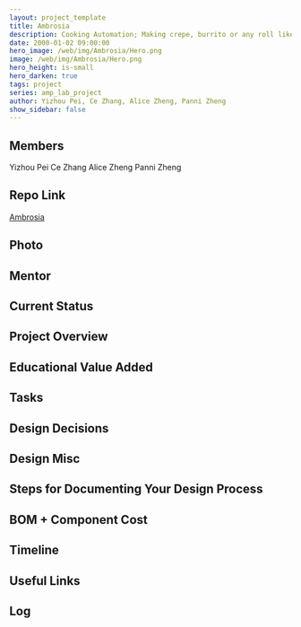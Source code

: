 ```yaml
---
layout: project_template
title: Ambrosia
description: Cooking Automation; Making crepe, burrito or any roll like food entirely automatically.
date: 2000-01-02 09:00:00
hero_image: /web/img/Ambrosia/Hero.png
image: /web/img/Ambrosia/Hero.png
hero_height: is-small
hero_darken: true
tags: project
series: amp_lab_project
author: Yizhou Pei, Ce Zhang, Alice Zheng, Panni Zheng
show_sidebar: false
---
```




## Members
Yizhou Pei
Ce Zhang
Alice Zheng
Panni Zheng

## Repo Link
<a class="button is-link" href="https://github.com/Amp-Lab-at-VT/Ambrosia" >Ambrosia</a>

## Photo

## Mentor

## Current Status

## Project Overview


## Educational Value Added


## Tasks

## Design Decisions

## Design Misc

## Steps for Documenting Your Design Process

## BOM + Component Cost

## Timeline

## Useful Links

## Log
            